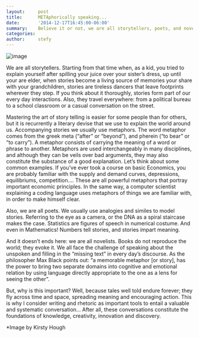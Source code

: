 ```yaml
---
layout:     post
title:      METAphorically speaking...
date:       '2014-12-17T16:45:00-06:00'
summary:    Believe it or not, we are all storytellers, poets, and novelists.
categories:
author:     stefy
---
```


![image](http://33.media.tumblr.com/1c28426a839bff97faae34d25b1e6ecd/tumblr_inline_ngqxp1taUh1sa3u4l.jpg)

We are all storytellers. Starting from that time when, as a kid, you tried to explain yourself after spilling your juice over your sister’s dress, up until your are elder, when stories become a living source of memories your share with your grandchildren, stories are tireless dancers that leave footprints wherever they step. If you think about it thoroughly, stories form part of our every day interactions. Also, they travel everywhere: from a political bureau to a school classroom or a casual conversation on the street.

Mastering the art of story telling is easier for some people than for others, but it is recurrently a literary devise that we use to explain the world around us. Accompanying stories we usually use metaphors. The word metaphor comes from the greek meta (“after” or “beyond”), and pherein (“to bear” or “to carry”). A metaphor consists of carrying the meaning of a word or phrase to another. Metaphors are used interchangeably in many disciplines, and although they can be veils over bad arguments, they may also constitute the substance of a good explanation. Let’s think about some common examples. If you’ve ever took a course on basic Economics, you are probably familiar with the supply and demand curves, depressions, equilibriums, competition…. These are all powerful metaphors that portray important economic principles. In the same way, a computer scientist explaining a coding language uses metaphors of things we are familiar with, in order to make himself clear.

Also, we are all poets. We usually use analogies and similes to model stories. Referring to the eye as a camera, or the DNA as a spiral staircase makes the case. Statistics are figures of speech in numerical costume. And even in Mathematics! Numbers tell stories, and stories impart meaning.

And it doesn’t ends here: we are all novelists. Books do not reproduce the world; they evoke it. We all face the challenge of speaking about the unspoken and filling in the “missing text” in every day’s discourse. As the philosopher Max Black points out: “a memorable metaphor [or story], has the power to bring two separate domains into cognitive and emotional relation by using language directly appropriate to the one as a lens for seeing the other”.

But, why is this important? Well, because tales well told endure forever; they fly across time and space, spreading meaning and encouraging action. This is why I consider writing and rhetoric as important tools to entail a valuable and systematic conversation… After all, these conversations constitute the foundations of knowledge, creativity, innovation and discovery.

*Image by Kirsty Hough
